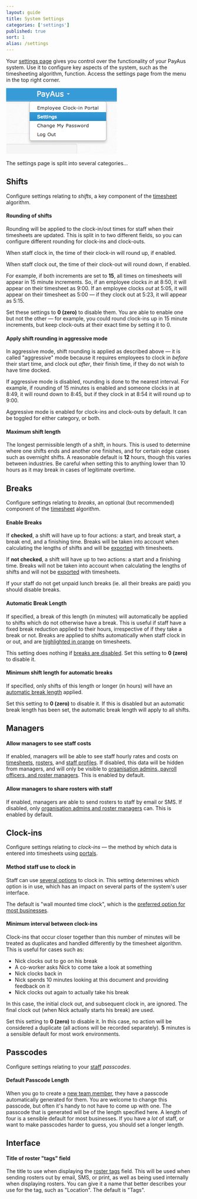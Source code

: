 ```yaml
---
layout: guide
title: System Settings
categories: ['settings']
published: true
sort: 1
alias: /settings
---
```


Your [settings page](http://www.payaus.com/settings) gives you control over the functionality of your PayAus system. Use it to configure key aspects of the system, such as the timesheeting algorithm, function. Access the settings page from the menu in the top right corner.

![The settings option in your menu](/img/settings/settings_menu.png)

The settings page is split into several categories...

## Shifts

Configure settings relating to *shifts*, a key component of the [timesheet](../../timesheets/) algorithm.

#### Rounding of shifts

Rounding will be applied to the clock-in/out times for staff when their timesheets are updated. This is split in to two different fields, so you can configure different rounding for clock-ins and clock-outs.

When staff clock in, the time of their clock-in will round up, if enabled.

When staff clock out, the time of their clock-out will round down, if enabled.

For example, if both increments are set to **15**, all times on timesheets will appear in 15 minute increments. So, if an employee clocks *in* at 8:50, it will appear on their timesheet as 9:00. If an employee clocks *out* at 5:05, it will appear on their timesheet as 5:00 &mdash; if they clock out at 5:23, it will appear as 5:15.

Set these settings to **0 (zero)** to disable them. You are able to enable one but not the other &mdash; for example, you could round clock-ins up in 15 minute increments, but keep clock-outs at their exact time by setting it to 0.

#### Apply shift rounding in aggressive mode

In aggressive mode, shift rounding is applied as described above &mdash; it is called "aggressive" mode because it requires employees to clock in *before* their start time, and clock out *after*, their finish time, if they do not wish to have time docked.

If aggressive mode is disabled, rounding is done to the nearest interval. For example, if rounding of 15 minutes is enabled and someone clocks in at 8:49, it will round down to 8:45, but if they clock in at 8:54 it will round up to 9:00.

Aggressive mode is enabled for clock-ins and clock-outs by default. It can be toggled for either category, or both.

#### Maximum shift length

The longest permissible length of a shift, in hours. This is used to determine where one shifts ends and another one finishes, and for certain edge cases such as overnight shifts. A reasonable default is **12** hours, though this varies between industries. Be careful when setting this to anything lower than 10 hours as it may break in cases of legitimate overtime.

## Breaks

Configure settings relating to *breaks*, an optional (but recommended) component of the [timesheet](../../timesheets/) algorithm.

#### Enable Breaks

If **checked**, a shift will have up to four actions: a start, and break start, a break end, and a finishing time. Breaks will be taken into account when calculating the lengths of shifts and will be [exported](../../timesheets/exporting/) with timesheets.

If **not checked**, a shift will have up to two actions: a start and a finishing time. Breaks will not be taken into account when calculating the lengths of shifts and will not be [exported](../../timesheets/exporting/) with timesheets.

If your staff do not get unpaid lunch breaks (ie. all their breaks are paid) you should disable breaks.

#### Automatic Break Length

If specified, a break of this length (in minutes) will automatically be applied to shifts which do not otherwise have a break. This is useful if staff have a fixed break reduction applied to their hours, irrespective of if they take a break or not. Breaks are applied to shifts automatically when staff clock in or out, and are [highlighted in orange](../../timesheets/individual/#overriden) on timesheets.

This setting does nothing if [breaks are disabled](#enable_breaks). Set this setting to **0 (zero)** to disable it.

#### Minimum shift length for automatic breaks

If specified, only shifts of this length or longer (in hours) will have an [automatic break length](#automatic_break_length) applied.

Set this setting to **0 (zero)** to disable it. If this is disabled but an automatic break length has been set, the automatic break length will apply to all shifts.

## Managers

#### Allow managers to see staff costs

If enabled, managers will be able to see staff hourly rates and costs on [timesheets](../../timesheets/), [rosters](../../rosters/), and [staff profiles](../../staff/team/). If disabled, this data will be hidden from managers, and will only be visible to [organisation admins, payroll officers, and roster managers](../../staff/team/#roles). This is enabled by default.

#### Allow managers to share rosters with staff

If enabled, managers are able to send rosters to staff by email or SMS. If disabled, only [organisation admins and roster managers](../../staff/team/#roles) can. This is enabled by default.

## Clock-ins

Configure settings relating to *clock-ins* &mdash; the method by which data is entered into timesheets using [portals](../../portals/).

#### Method staff use to clock in

Staff can use [several options](../../portals/intro/) to clock in. This setting determines which option is in use, which has an impact on several parts of the system's user interface.

The default is "wall mounted time clock", which is the [preferred option for most businesses](http://www.payaus.com/timeclocks).

#### Minimum interval between clock-ins

Clock-ins that occur closer together than this number of minutes will be treated as duplicates and handled differently by the timesheet algorithm. This is useful for cases such as:

* Nick clocks out to go on his break
* A co-worker asks Nick to come take a look at something
* Nick clocks back in
* Nick spends 10 minutes looking at this document and providing feedback on it
* Nick clocks out again to actually take his break

In this case, the initial clock out, and subsequent clock in, are ignored. The final clock out (when Nick actually starts his break) are used.

Set this setting to **0 (zero)** to disable it. In this case, no action will be considered a duplicate (all actions will be recorded separately). **5** minutes is a sensible default for most work environments.

## Passcodes

Configure settings relating to your [staff](../../staff/) *passcodes*.

#### Default Passcode Length

When you go to create a [new team member](../../staff/team), they have a passcode automatically generated for them. You are welcome to change this passcode, but often it's handy to not have to come up with one. The passcode that is generated will be of the length specified here. A length of four is a sensible default for most businesses. If you have a *lot* of staff, or want to make passcodes harder to guess, you should set a longer length.

## Interface

#### Title of roster "tags" field

The title to use when displaying the [roster tags](../../rosters/tags/) field. This will be used when sending rosters out by email, SMS, or print, as well as being used internally when displaying rosters. You can give it a name that better describes your use for the tag, such as "Location". The default is "Tags".